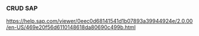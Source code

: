 

### CRUD SAP
https://help.sap.com/viewer/0eec0d68141541d1b07893a39944924e/2.0.00/en-US/469e20f56d6110148618da80690c499b.html

